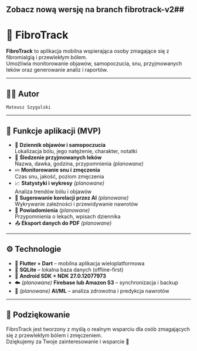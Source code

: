 ## Zobacz nową wersję na branch fibrotrack-v2##


# 💙 FibroTrack

**FibroTrack** to aplikacja mobilna wspierająca osoby zmagające się z fibromialgią i przewlekłym bólem.  
Umożliwia monitorowanie objawów, samopoczucia, snu, przyjmowanych leków oraz generowanie analiz i raportów.

---

## 🧑‍💻 Autor

    Mateusz Szygulski

---

## 🧩 Funkcje aplikacji (MVP)

- 📅 **Dziennik objawów i samopoczucia**  
  Lokalizacja bólu, jego natężenie, charakter, notatki
- 💊 **Śledzenie przyjmowanych leków**  
  Nazwa, dawka, godzina, przypomnienia *(planowane)*
- 💤 **Monitorowanie snu i zmęczenia**  
  Czas snu, jakość, poziom zmęczenia
- 📈 **Statystyki i wykresy** *(planowane)*  
  Analiza trendów bólu i objawów
- 🧠 **Sugerowanie korelacji przez AI** *(planowane)*  
  Wykrywanie zależności i przewidywanie nawrotów
- 🔔 **Powiadomienia** *(planowane)*  
  Przypomnienia o lekach, wpisach dziennika
- 📤 **Eksport danych do PDF** *(planowane)*

---

## ⚙️ Technologie

- 🚀 **Flutter + Dart** – mobilna aplikacja wieloplatformowa
- 💾 **SQLite** – lokalna baza danych (offline-first)
- 📱 **Android SDK + NDK 27.0.12077973**
- ☁️ *(planowane)* **Firebase lub Amazon S3** – synchronizacja i backup
- 🧠 *(planowane)* **AI/ML** – analiza zdrowotna i predykcja nawrotów

---

## 🙏 Podziękowanie

FibroTrack jest tworzony z myślą o realnym wsparciu dla osób zmagających się z przewlekłym bólem i zmęczeniem.  
Dziękujemy za Twoje zainteresowanie i wsparcie 💙
